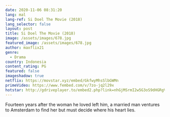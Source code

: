 ```yaml
---
date: 2020-11-06 08:31:20
lang: mal
lang-ref: Si Doel The Movie (2018)
lang_selector: false
layout: post
title: Si Doel The Movie (2018)
image: /assets/images/678.jpg
featured_image: /assets/images/678.jpg
author: maxflix21
genre:
  - Drama
country: Indonesia
content_rating: PG
featured: false
imageshadow: true
netflix: https://movstar.xyz/embed/GkfwyMhsSlbGWMn
primeVideo: https://www.fembed.com/v/7zo-jq2l29x
hotstar: http://gdriveplayer.to/embed2.php?link=nhGjMSrmI2w5G3oS9dHGRgVAq2phX2yyPVIGyG6NTI5daqOAZlCN117%252FaIqaZxcL7QdX1om2q7kNzD2vV82qg9VigKmUg6aA4NkMaXsCLa1nACrbbbxgYvtC%252FOLW9%252F9BNy4xZXTFpCagXyL2ygCN5xKK99Lp2AW6DNu6qms3jaCUsi00ClFw1OeODnfFWQMLM%253D
---
```

Fourteen years after the woman he loved left him, a married man ventures to Amsterdam to find her but must decide where his heart lies.